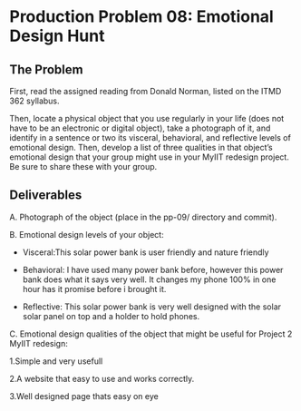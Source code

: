 # Production Problem 08: Emotional Design Hunt

## The Problem

First, read the assigned reading from Donald Norman, listed on the ITMD 362 syllabus.

Then, locate a physical object that you use regularly in your life (does not have to be an electronic or digital object), take a photograph of it, and identify in a sentence or two its visceral, behavioral, and reflective levels of emotional design. Then, develop a list of three qualities in that object’s emotional design that your group might use in your MyIIT redesign project. Be sure to share these with your group.

## Deliverables

A. Photograph of the object (place in the pp-09/ directory and commit).

B. Emotional design levels of your object:

* Visceral:This solar power bank is user friendly and nature friendly

* Behavioral: I have used many power bank before, however this power bank does what it says very well. It changes my phone 100% in one hour has it promise before i brought it. 

* Reflective: This solar power bank is very well designed with the solar solar panel on top and a holder to hold phones.

C.  Emotional design qualities of the object that might be useful for Project 2 MyIIT redesign:

<p>1.Simple and very usefull</p>
<p>2.A website that easy to use and works correctly.</p>
<p>3.Well designed page thats easy on eye</p>